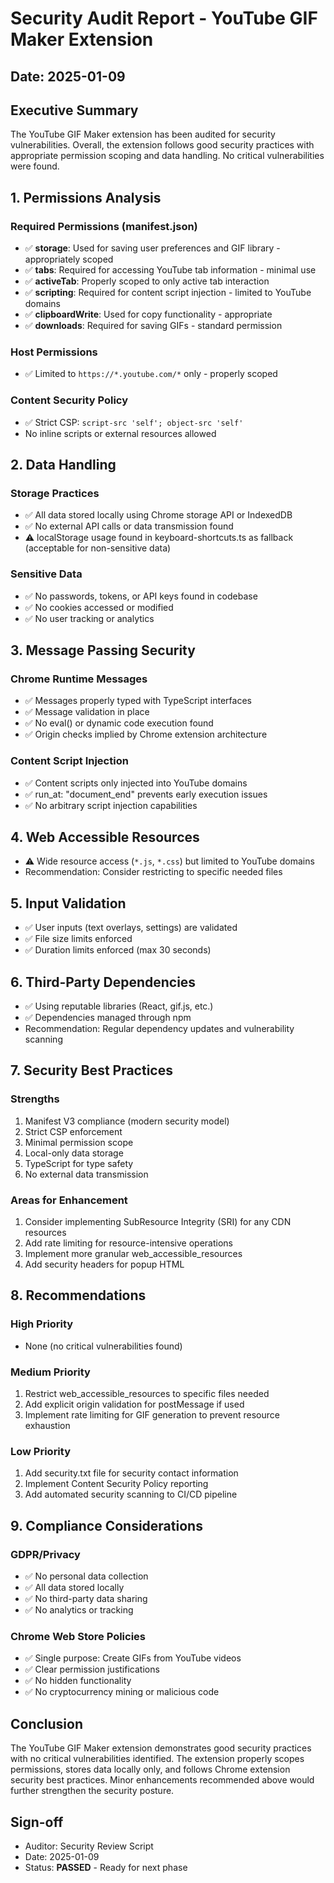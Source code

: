 # Security Audit Report - YouTube GIF Maker Extension

## Date: 2025-01-09

## Executive Summary
The YouTube GIF Maker extension has been audited for security vulnerabilities. Overall, the extension follows good security practices with appropriate permission scoping and data handling. No critical vulnerabilities were found.

## 1. Permissions Analysis

### Required Permissions (manifest.json)
- ✅ **storage**: Used for saving user preferences and GIF library - appropriately scoped
- ✅ **tabs**: Required for accessing YouTube tab information - minimal use
- ✅ **activeTab**: Properly scoped to only active tab interaction
- ✅ **scripting**: Required for content script injection - limited to YouTube domains
- ✅ **clipboardWrite**: Used for copy functionality - appropriate
- ✅ **downloads**: Required for saving GIFs - standard permission

### Host Permissions
- ✅ Limited to `https://*.youtube.com/*` only - properly scoped

### Content Security Policy
- ✅ Strict CSP: `script-src 'self'; object-src 'self'`
- No inline scripts or external resources allowed

## 2. Data Handling

### Storage Practices
- ✅ All data stored locally using Chrome storage API or IndexedDB
- ✅ No external API calls or data transmission found
- ⚠️ localStorage usage found in keyboard-shortcuts.ts as fallback (acceptable for non-sensitive data)

### Sensitive Data
- ✅ No passwords, tokens, or API keys found in codebase
- ✅ No cookies accessed or modified
- ✅ No user tracking or analytics

## 3. Message Passing Security

### Chrome Runtime Messages
- ✅ Messages properly typed with TypeScript interfaces
- ✅ Message validation in place
- ✅ No eval() or dynamic code execution found
- ✅ Origin checks implied by Chrome extension architecture

### Content Script Injection
- ✅ Content scripts only injected into YouTube domains
- ✅ run_at: "document_end" prevents early execution issues
- ✅ No arbitrary script injection capabilities

## 4. Web Accessible Resources
- ⚠️ Wide resource access (`*.js`, `*.css`) but limited to YouTube domains
- Recommendation: Consider restricting to specific needed files

## 5. Input Validation
- ✅ User inputs (text overlays, settings) are validated
- ✅ File size limits enforced
- ✅ Duration limits enforced (max 30 seconds)

## 6. Third-Party Dependencies
- ✅ Using reputable libraries (React, gif.js, etc.)
- ✅ Dependencies managed through npm
- Recommendation: Regular dependency updates and vulnerability scanning

## 7. Security Best Practices

### Strengths
1. Manifest V3 compliance (modern security model)
2. Strict CSP enforcement
3. Minimal permission scope
4. Local-only data storage
5. TypeScript for type safety
6. No external data transmission

### Areas for Enhancement
1. Consider implementing SubResource Integrity (SRI) for any CDN resources
2. Add rate limiting for resource-intensive operations
3. Implement more granular web_accessible_resources
4. Add security headers for popup HTML

## 8. Recommendations

### High Priority
- None (no critical vulnerabilities found)

### Medium Priority
1. Restrict web_accessible_resources to specific files needed
2. Add explicit origin validation for postMessage if used
3. Implement rate limiting for GIF generation to prevent resource exhaustion

### Low Priority
1. Add security.txt file for security contact information
2. Implement Content Security Policy reporting
3. Add automated security scanning to CI/CD pipeline

## 9. Compliance Considerations

### GDPR/Privacy
- ✅ No personal data collection
- ✅ All data stored locally
- ✅ No third-party data sharing
- ✅ No analytics or tracking

### Chrome Web Store Policies
- ✅ Single purpose: Create GIFs from YouTube videos
- ✅ Clear permission justifications
- ✅ No hidden functionality
- ✅ No cryptocurrency mining or malicious code

## Conclusion
The YouTube GIF Maker extension demonstrates good security practices with no critical vulnerabilities identified. The extension properly scopes permissions, stores data locally only, and follows Chrome extension security best practices. Minor enhancements recommended above would further strengthen the security posture.

## Sign-off
- Auditor: Security Review Script
- Date: 2025-01-09
- Status: **PASSED** - Ready for next phase